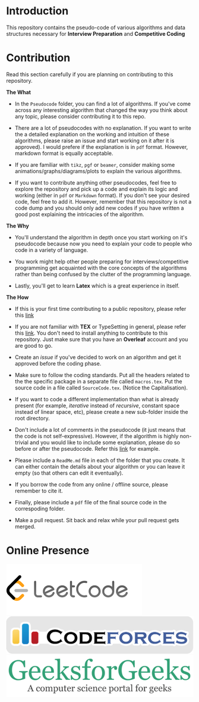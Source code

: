 # Introduction
This repository contains the pseudo-code of various algorithms and data structures necessary for **Interview Preparation** and **Competitive Coding**

# Contribution
Read this section carefully if you are planning on contributing to this repository. 

**The What**

* In the `Pseudocode` folder, you can find a lot of algorithms. If you've come across any interesting algorithm that changed the way you think about any topic, please consider contributing it to this repo.

* There are a lot of pseudocodes with no explanation. If you want to write the a detailed explanation on the working and intuition of these algorithms, please raise an issue and start working on it after it is approved). I would prefere if the explanation is in `pdf` format. However, markdown format is equally acceptable.

* If you are familiar with `tikz`, `pgf` or `beamer`, consider making some animations/graphs/diagrams/plots to explain the various algorithms.

* If you want to contribute anything other pseudocodes, feel free to explore the repository and pick up a code and explain its logic and working (either in `pdf` or `Markdown` format).  If you don't see your desired code, feel free to add it. However, remember that this repository is not a code dump and you should only add new codes if you have written a good post explaining the intricacies of the algorithm.

**The Why**

* You'll understand the algorithm in depth once you start working on it's pseudocode because now you need to explain your code to people who code in a variety of language. 

* You work might help other people preparing for interviews/competitive programming get acquainted with the core concepts of the algorithms rather than being confused by the clutter of the programming language.

* Lastly, you'll get to learn **Latex** which is a great experience in itself. 

**The How**

* If this is your first time contributing to a public repository, please refer this [link](https://akrabat.com/the-beginners-guide-to-contributing-to-a-github-project/)

* If you are not familiar with **TEX** or TypeSetting in general, please refer this [link]([https://www.overleaf.com/learn/latex/Learn_LaTeX_in_30_minutes](https://www.overleaf.com/learn/latex/Learn_LaTeX_in_30_minutes)). You don't need to install anything to contribute to this repository. Just make sure that you have an **Overleaf** account and you are good to go.

* Create an _issue_ if you've decided to work on an algorithm and get it approved before the coding phase.

* Make sure to follow the coding standards. Put all the headers related to the the specific package in a separate file called `macros.tex`.  Put the source code in a file called `SourceCode.tex`. (Notice the Capitalisation).

* If you want to code a different implementation than what is already present (for example, _iterative_ instead of _recursive_, constant space instead of linear space, etc), please create a new sub-folder inside the root directory.

* Don't include a lot of comments in the pseudocode (it just means that the code is not self-expressive). However, if the algorithm is highly non-trivial and you would like to include some explanation, please do so before or after the pseudocode. Refer this [link](Pseudocode/Heaps/Median%20in%20a%20Stream%20of%20Integers/Min_Max%20Heaps.pdf) for example. 

* Please include a `ReadMe.md` file in each of the folder that you create. It can either contain the details about your algorithm or you can leave it empty (so that others can edit it eventually).

* If you borrow the code from any online / offline source, please remember to cite it.

* Finally, please include a `pdf` file of the final source code in the correspoding folder.

* Make a pull request. Sit back and relax while your pull request gets merged.

# Online Presence
[![Images](Images/Leetcode%20Logo.png)](https://leetcode.com/just__a__visitor/ "just__a__visitor")
[![Images](Images/Codeforces%20Logo.png)](https://codeforces.com/profile/Just_a_visitor "Just_a_visitor")
[![Images](Images/GeeksforGeeks%20Logo.png)](https://auth.geeksforgeeks.org/user/Just--a--Visitor "Just--a--Visitor")
